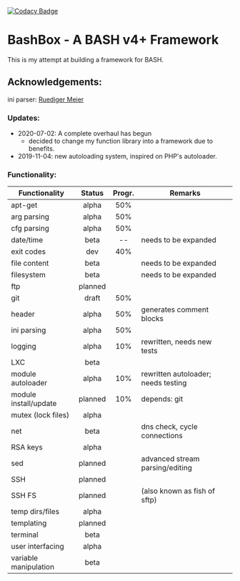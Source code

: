 [![Codacy Badge](https://app.codacy.com/project/badge/Grade/6ccdfa5c43424960a00ef5a16541a2e1)](https://www.codacy.com/manual/pegasus.ict/BashBox?utm_source=github.com&amp;utm_medium=referral&amp;utm_content=pegasusict/BashBox&amp;utm_campaign=Badge_Grade)

# BashBox - A BASH v4+ Framework

This is my attempt at building a framework for BASH.

## Acknowledgements:

ini parser: [Ruediger Meier](https://github.com/rudimeier/)

### Updates:

 - 2020-07-02: A complete overhaul has begun
   - decided to change my function library into a framework due to benefits.
 - 2019-11-04: new autoloading system, inspired on PHP's autoloader.


### Functionality:

| Functionality         | Status  | Progr. | Remarks                             |
|-----------------------|:-------:|:------:|-------------------------------------|
| apt-get               |  alpha  |    50% |                                     |
| arg parsing           |  alpha  |    50% |                                     |
| cfg parsing           |  alpha  |    50% |                                     |
| date/time             |  beta   |     -- | needs to be expanded                |
| exit codes            |   dev   |    40% |                                     |
| file content          |  beta   |        | needs to be expanded                |
| filesystem            |  beta   |        | needs to be expanded                |
| ftp                   | planned |        |                                     |
| git                   |  draft  |    50% |                                     |
| header                |  alpha  |    50% | generates comment blocks            |
| ini parsing           |  alpha  |    50% |                                     |
| logging               |  alpha  |    10% | rewritten, needs new tests          |
| LXC                   |  beta   |        |                                     |
| module autoloader     | alpha   |    10% | rewritten autoloader; needs testing |
| module install/update | planned |    10% | depends: git                        |
| mutex (lock files)    |  alpha  |        |                                     |
| net                   |  beta   |        | dns check, cycle connections        |
| RSA keys              |  alpha  |        |                                     | 
| sed                   | planned |        | advanced stream parsing/editing     | 
| SSH                   | planned |        |                                     | 
| SSH FS                | planned |        | (also known as fish of sftp)        | 
| temp dirs/files       |  alpha  |        |                                     |
| templating            | planned |        |                                     |
| terminal              |  beta   |        |                                     |
| user interfacing      |  alpha  |        |                                     |
| variable manipulation |  beta   |        |                                     |
